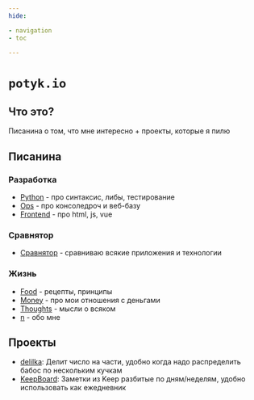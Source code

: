 ```yaml
---
hide:

- navigation
- toc

---
```


# `potyk.io`

## Что это?

Писанина о том, что мне интересно + проекты, которые я пилю

## Писанина

### Разработка

- [Python](./Python/index.md) - про синтаксис, либы, тестирование
- [Ops](./Ops/Bat.md) - про консоледроч и веб-базу
- [Frontend](./Frontend/HTML.md) - про html, js, vue

### Сравнятор

- [Сравнятор](./Comparator/Apps.md) - сравниваю всякие приложения и технологии

### Жизнь

- [Food](./Life/Food/index.md) - рецепты, принципы
- [Money](./Life/Money/index.md) - про мои отношения с деньгами
- [Thoughts](./Life/Thoughts/Blog.md) - мысли о всяком
- [n](./n/index.md) - обо мне

## Проекты

- [delilka](https://delilka.website.yandexcloud.net/): Делит число на части, удобно когда надо распределить бабос по
  нескольким кучкам
- [KeepBoard](https://keep-board.website.yandexcloud.net/): Заметки из Keep разбитые по дням/неделям, удобно
  использовать как ежедневник